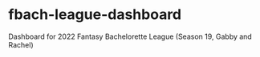 # fbach-league-dashboard
Dashboard for 2022 Fantasy Bachelorette League (Season 19, Gabby and Rachel)
